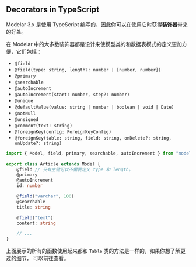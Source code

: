 ## Decorators in TypeScript

Modelar 3.x 是使用 TypeScript 编写的，因此你可以在使用它时获得**装饰器**带来的好处。

在 Modelar 中的大多数装饰器都是设计来使模型类的和数据表模式的定义更加方便，它们包括：

- `@field`
- `@field(type: string, length?: number | [number, number])`
- `@primary`
- `@searchable`
- `@autoIncrement`
- `@autoIncrement(start: number, step?: number)`
- `@unique`
- `@defaultValue(value: string | number | boolean | void | Date)`
- `@notNull`
- `@unsigned`
- `@comment(text: string)`
- `@foreignKey(config: ForeignKeyConfig)`
- `@foreignKey(table: string, field: string, onDelete?: string, onUpdate?: string)`

```typescript
import { Model, field, primary, searchable, autoIncrement } from "modelar";

export class Article extends Model {
    @field // 只有主键可以不需要定义 type 和 length。
    @primary
    @autoIncrement
    id: number

    @field("varchar", 100)
    @searchable
    title: string

    @field("text")
    content: string

    // ...
}
```

上面展示的所有的函数使用起来都和 `Table` 类的方法是一样的，如果你想了解更过的细节，
可以前往查看。
